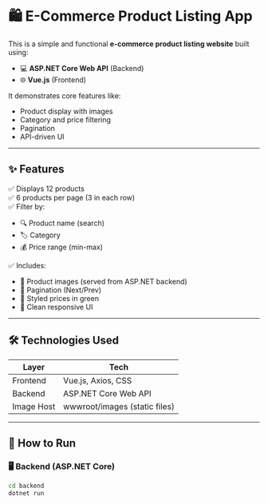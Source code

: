 # 🛍️ E-Commerce Product Listing App

This is a simple and functional **e-commerce product listing website** built using:

- 💻 **ASP.NET Core Web API** (Backend)
- 🌐 **Vue.js** (Frontend)

It demonstrates core features like:
- Product display with images
- Category and price filtering
- Pagination
- API-driven UI

---

## ✨ Features

✅ Displays 12 products  
✅ 6 products per page (3 in each row)  
✅ Filter by:
- 🔍 Product name (search)
- 🏷️ Category
- 💰 Price range (min-max)

✅ Includes:
- 📸 Product images (served from ASP.NET backend)
- 📄 Pagination (Next/Prev)
- 💚 Styled prices in green
- 🎨 Clean responsive UI

---

## 🛠️ Technologies Used

| Layer      | Tech                       |
|------------|----------------------------|
| Frontend   | Vue.js, Axios, CSS         |
| Backend    | ASP.NET Core Web API       |
| Image Host | wwwroot/images (static files) |

---

## 🚀 How to Run

### 🖥 Backend (ASP.NET Core)

```bash
cd backend
dotnet run
